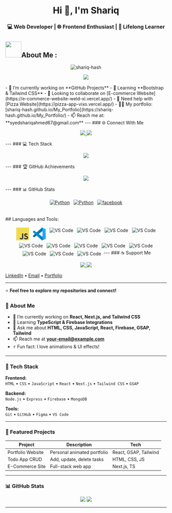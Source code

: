 <h1 align="center">Hi 👋, I'm Shariq </h1> <h3 align="center">💻 Web Developer | 🌐 Frontend Enthusiast | 🚀 Lifelong Learner</h3> <h2><img src = "https://user-images.githubusercontent.com/63050133/156777293-72a6e681-2582-4a9d-ad92-09d1181d47c7.gif" width = "50px" height ="50px">About Me :</h2> <p align="center"> <img src="https://komarev.com/ghpvc/?username=shariq-hash&label=Profile%20Views&color=0e75b6&style=flat" alt="shariq-hash" /> </p> <p align="center"> <img src="https://readme-typing-svg.herokuapp.com/?lines=Passionate+Frontend+Developer;React+%7C+Tailwind+%7C+TypeScript+Lover;Open+Source+Contributor;Let's+build+something+amazing!&center=true&width=500&height=45" /> </p> - 🔭 I’m currently working on **GitHub Projects** - 🌱 Learning **Bootstrap & Tailwind CSS** - 👯 Looking to collaborate on [E-commerce Website](https://e-commerce-website-weld-xi.vercel.app/) - 🤝 Need help with [Pizza Website](https://pizza-app-vixo.vercel.app/) - 👨‍💻 My portfolio: [shariq-hash.github.io/My_Portfolio](https://shariq-hash.github.io/My_Portfolio/) - 📫 Reach me at: **syedshariqahmed67@gmail.com** --- ### 🌐 Connect With Me <p align="center"> <a href="https://www.linkedin.com/in/syed-shariq-ahmed-79885a325/" target="_blank"> <img src="https://skillicons.dev/icons?i=linkedin" height="30" /> </a> <a href="https://www.youtube.com/@codenovayt" target="_blank"> <img src="https://skillicons.dev/icons?i=youtube" height="30" /> </a> </p> --- ### 💻 Tech Stack <p align="center"> <img src="https://skillicons.dev/icons?i=html,css,js,ts,react,redux,tailwind,bootstrap,nodejs,firebase,git,github,vscode" /> </p> --- ### 🏆 GitHub Achievements <p align="center"> <img src="https://github-profile-trophy.vercel.app/?username=shariq-hash&theme=gruvbox&margin-w=10&no-frame=true" /> </p> --- ### 📊 GitHub Stats <p align="center"> <a href="https://www.linkedin.com/in/asharib-ali-581a46243/" target="_blank" rel="noopener noreferrer"> <img src="https://cdn.jsdelivr.net/npm/simple-icons@v3/icons/linkedin.svg" alt="Python" height="40" style="vertical-align:top; margin:4px"></a> <a href="mailto:asharib920@gmail.com"> <img src="https://cdn.jsdelivr.net/npm/simple-icons@v3/icons/gmail.svg" alt="Python" height="40" style="vertical-align:top; margin:4px"></a> <a href="https://www.facebook.com/profile.php?id=100008474139253"> <img src="https://cdn.jsdelivr.net/npm/simple-icons@v3/icons/facebook.svg" alt="facebook" height="45" style="vertical-align:top; margin:4px"></a> </p> <br /> ##  Languages and Tools: <p align="center"> <img src="https://raw.githubusercontent.com/github/explore/80688e429a7d4ef2fca1e82350fe8e3517d3494d/topics/javascript/javascript.png" alt="Javascript" height="40" style="vertical-align:top; margin:4px" title="javascript"> <img src="https://raw.githubusercontent.com/github/explore/80688e429a7d4ef2fca1e82350fe8e3517d3494d/topics/visual-studio-code/visual-studio-code.png" alt="VS Code" height="40" style="vertical-align:top; margin:4px" title="VS Code"/> <img src="https://img.icons8.com/office/512/react.png" alt="VS Code" height="40" style="vertical-align:top; margin:4px" title="React.js"> <img src="https://img.icons8.com/color/2x/nodejs.png" alt="VS Code" height="40" style="vertical-align:top; margin:4px" title="Nodejs"> <img src="https://img.icons8.com/color/2x/nextjs.png" alt="VS Code" height="40" style="vertical-align:top; margin:4px" title="Nextjs"> <img src="https://img.icons8.com/color/2x/flutter.png" alt="VS Code" height="40" style="vertical-align:top; margin:4px" title="Flutter"> <img src="https://img.icons8.com/color/2x/mongodb.png" alt="VS Code" height="40" style="vertical-align:top; margin:4px" title="mongoDB"> <img src="https://img.icons8.com/color/2x/material-ui.png" alt="VS Code" height="40" style="vertical-align:top; margin:4px" title="Material-Ui"> <img src="https://img.icons8.com/color/2x/bootstrap.png" alt="VS Code" height="40" style="vertical-align:top; margin:4px" title="Bootstrap"> <img src="https://img.icons8.com/stickers/2x/css3.png" alt="VS Code" height="40" style="vertical-align:top; margin:4px" title="CSS"> <img src="https://img.icons8.com/color/2x/react-native.png" alt="VS Code" height="40" style="vertical-align:top; margin:4px" title="react-native"> <img src="https://img.icons8.com/color/2x/firebase.png" alt="VS Code" height="40" style="vertical-align:top; margin:4px" title="Firebase"> <img src="https://img.icons8.com/color/2x/dart.png" alt="VS Code" height="40" style="vertical-align:top; margin:4px" title="Dart"> <img src="https://www.vectorlogo.zone/logos/getpostman/getpostman-icon.svg" alt="VS Code" height="40" style="vertical-align:top; margin:4px" title="Postman"> --- ### ☕ Support Me <p align="center"> <a href="https://www.buymeacoffee.com/shariq-hash" target="_blank"> <img src="https://cdn.buymeacoffee.com/buttons/v2/default-yellow.png" height="45" /> </a> <a href="https://ko-fi.com/shariq-hash" target="_blank"> <img src="https://cdn.ko-fi.com/cdn/kofi3.png?v=3" height="45" /> </a> </p>
<p>
  <a href="https://linkedin.com/in/YOUR-LINK" target="_blank">LinkedIn</a> •
  <a href="mailto:your-email@example.com">Email</a> •
  <a href="https://your-portfolio-link.com" target="_blank">Portfolio</a>
</p>

---

⭐ **Feel free to explore my repositories and connect!**

### 🚀 About Me  
- 🔭 I’m currently working on **React, Next.js, and Tailwind CSS**  
- 🌱 Learning **TypeScript & Firebase Integrations**  
- 💬 Ask me about **HTML, CSS, JavaScript, React, Firebase, GSAP, Tailwind**  
- 📫 Reach me at **your-email@example.com**  
- ⚡ Fun fact: I love animations & UI effects!

---

### 🔧 Tech Stack  

**Frontend:**  
`HTML` • `CSS` • `JavaScript` • `React` • `Next.js` • `Tailwind CSS` • `GSAP`

**Backend:**  
`Node.js` • `Express` • `Firebase` • `MongoDB`

**Tools:**  
`Git` • `GitHub` • `Figma` • `VS Code`

---

### 🌟 Featured Projects  
| Project | Description | Tech |
|--------|-------------|------|
| Portfolio Website | Personal animated portfolio | React, GSAP, Tailwind |
| Todo App CRUD | Add, update, delete tasks | HTML, CSS, JS |
| E-Commerce Site | Full-stack web app | Next.js, TS |

---

### 📊 GitHub Stats  
<p align="center">
  <img src="https://github-readme-stats.vercel.app/api?username=YOUR-USERNAME&show_icons=true&theme=tokyonight" height="160"/>
  <img src="https://github-readme-streak-stats.herokuapp.com/?user=YOUR-USERNAME&theme=tokyonight" height="160"/>
</p>

---

